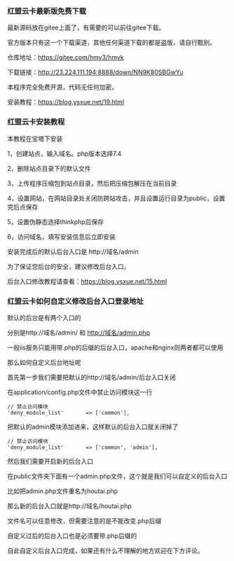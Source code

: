 ### 红盟云卡最新版免费下载

最新源码放在gitee上面了，有需要的可以前往gitee下载。

官方版本只有这一个下载渠道，其他任何渠道下载的都是盗版，请自行甄别。

仓库地址：https://gitee.com/hmy3/hmyk

下载链接：http://23.224.111.194:8888/down/NN9K80SBGwYu

本程序完全免费开源，代码无任何加密。

安装教程：https://blog.ysxue.net/19.html

### 红盟云卡安装教程

本教程在宝塔下安装

1，创建站点，输入域名。php版本选择7.4

2，删除站点目录下的默认文件

3，上传程序压缩包到站点目录，然后把压缩包解压在当前目录

4，设置网站，在网站目录处关闭防跨站攻击，并且设置运行目录为public，设置完后点保存

5，设置伪静态选择thinkphp后保存

6，访问域名，填写安装信息后立即安装

安装完成后的默认后台入口是 http://域名/admin

为了保证您后台的安全，建议修改后台入口。

后台入口修改教程请查看：https://blog.ysxue.net/15.html

### 红盟云卡如何自定义修改后台入口登录地址

默认的后台是有两个入口的

分别是http://域名/admin/ 和 [http://域名/admin.php](http://xn--eqrt2g/admin.php)

一般iis服务只能用带.php的后缀的后台入口，apache和nginx则两者都可以使用

那么如何自定义后台地址呢

首先第一步我们需要把默认的http://域名/admin/后台入口关闭 

在application/config.php文件中禁止访问模块这一行

```
// 禁止访问模块
'deny_module_list'       => ['common'],
```

把默认的admin模块添加进来，这样默认的后台入口就关闭掉了

```
// 禁止访问模块
'deny_module_list'       => ['common', 'admin'],
```

然后我们需要开启新的后台入口

在public文件夹下面有一个admin.php文件，这个就是我们可以自定义的后台入口

比如把admin.php文件重名为houtai.php

那么新的后台入口就是http://域名/houtai.php

文件名可以任意修改，但需要注意的是不能改变.php后缀

自定义过后的后台入口也是必须要带.php后缀的

自此自定义后台入口完成，如果还有什么不理解的地方欢迎在下方评论。